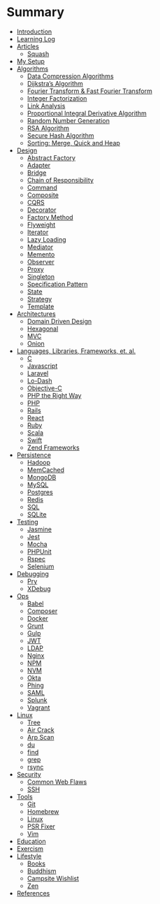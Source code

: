 # Summary

* [Introduction](README.md)
* [Learning Log](learning_log.md)
* [Articles](articles/README.md)
    * [Squash](articles/squash.md)
* [My Setup](setup/README.md)
* [Algorithms](algorithms/README.md)
    * [Data Compression Algorithms]()
    * [Dijkstra’s Algorithm]()
    * [Fourier Transform & Fast Fourier Transform]()
    * [Integer Factorization]()
    * [Link Analysis]()
    * [Proportional Integral Derivative Algorithm]()
    * [Random Number Generation]()
    * [RSA Algorithm]()
    * [Secure Hash Algorithm]()
    * [Sorting: Merge, Quick and Heap]()
* [Design](design/README.md)
    * [Abstract Factory](design/abstract_factory.md)
    * [Adapter](design/adapter.md)
    * [Bridge](design/bridge.md)
    * [Chain of Responsibility](design/chain_of_responsibility.md)
    * [Command](design/command.md)
    * [Composite](design/composite.md)
    * [CQRS](design/cqrs.md)
    * [Decorator](design/decorator.md)
    * [Factory Method](design/factory_method.md)
    * [Flyweight](design/flyweight.md)
    * [Iterator](design/iterator.md)
    * [Lazy Loading](design/lazy_loading.md)
    * [Mediator](design/mediator.md)
    * [Memento](design/memento.md)
    * [Observer](design/observer.md)
    * [Proxy](design/proxy.md)
    * [Singleton](design/singleton.md)
    * [Specification Pattern](design/specification_pattern.md)
    * [State](design/state.md)
    * [Strategy](design/strategy.md)
    * [Template](design/template.md)
* [Architectures](README.md)
    * [Domain Driven Design](architectures/ddd.md)
    * [Hexagonal](architectures/hexagonal.md)
    * [MVC](architectures/mvc.md)
    * [Onion](architectures/onion.md)
* [Languages, Libraries, Frameworks, et. al.](languages/README.md)
    * [C](languages/c.md)
    * [Javascript](languages/javascript.md)
    * [Laravel]()
    * [Lo-Dash]()
    * [Objective-C](languages/objective-c.md)
    * [PHP the Right Way](languages/php-the-right-way.md)
    * [PHP](languages/php.md)
    * [Rails](languages/rails.md)
    * [React](languages/react.md)
    * [Ruby](languages/ruby.md)
    * [Scala](languages/scala.md)
    * [Swift]()
    * [Zend Frameworks]()
* [Persistence](persistence/README.md)
    * [Hadoop]()
    * [MemCached]()
    * [MongoDB]()
    * [MySQL]()
    * [Postgres](persistence/postgres.md)
    * [Redis]()
    * [SQL](persistence/sql.md)
    * [SQLite](persistence/sqlite.md)
* [Testing](testing/README.md)
    * [Jasmine]()
    * [Jest]()
    * [Mocha]()
    * [PHPUnit]()
    * [Rspec](testing/rspec.md)
    * [Selenium](testing/selenium.md)
* [Debugging](debugging/README.md)
    * [Pry]()
    * [XDebug]()
* [Ops](ops/README.md)
    * [Babel]()
    * [Composer](ops/composer.md)
    * [Docker](ops/docker.md)
    * [Grunt]()
    * [Gulp](ops/gulp.md)
    * [JWT](ops/jwt.md)
    * [LDAP](ops/ldap.md)
    * [Nginx]()
    * [NPM](ops/npm.md)
    * [NVM](ops/nvm.md)
    * [Okta]()
    * [Phing](ops/phing.md)
    * [SAML]()
    * [Splunk]()
    * [Vagrant]()
* [Linux](linux/README.md)
    * [Tree](linux/tree.md)
    * [Air Crack]()
    * [Arp Scan]()
    * [du](linux/du.md)
    * [find]()
    * [grep](linux/grep.md)
    * [rsync](linux/rsync.md)
* [Security](security/README.md)
    * [Common Web Flaws](security/common_web_security_flaws.md)
    * [SSH](security/ssh.md)
* [Tools](tools/README.md)
    * [Git](tools/git.md)
    * [Homebrew](tools/homebrew.md)
    * [Linux](tools/linux.md)
    * [PSR Fixer](tools/psr-fixer.md)
    * [Vim](tools/vim.md)
* [Education](education/README.md)
* [Exercism](education/exercism.md)
* [Lifestyle](lifestyle/README.md)
    * [Books](lifestyle/books.md)
    * [Buddhism](lifestyle/buddhism.md)
    * [Campsite Wishlist](lifestyle/campsite_wishlist.md)
    * [Zen](lifestyle/zen.md)
* [References](references.md)
